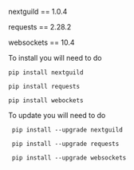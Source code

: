 
nextguild == 1.0.4

requests == 2.28.2 

websockets == 10.4


To install you will need to do 

```pip install nextguild```

```pip install requests```

```pip install webockets```

To update you will need to do 

``` pip install --upgrade nextguild```

``` pip install --upgrade requests```

``` pip install --upgrade websockets```
